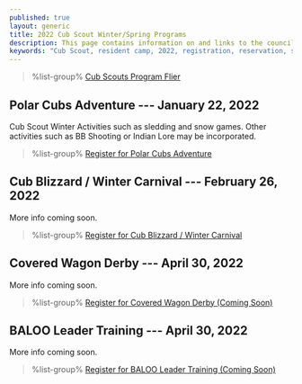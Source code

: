 ```yaml
---
published: true
layout: generic
title: 2022 Cub Scout Winter/Spring Programs
description: This page contains information on and links to the council website to register for spring 2022 programs at Camp Workcoeman.
keywords: "Cub Scout, resident camp, 2022, registration, reservation, spring programs"
---
```


> %list-group%
> <a href="{{ site.url }}/pdf/2021/cub-scouts-upcoming-events.pdf" class="list-group-item">Cub Scouts Program Flier</a>

## Polar Cubs Adventure --- January 22, 2022

Cub Scout Winter Activities such as sledding and snow games. Other activities such as BB Shooting or Indian Lore may be incorporated.

> %list-group%
> <a href="https://scoutingevent.com/066-53020" class="list-group-item">Register for Polar Cubs Adventure</a>

## Cub Blizzard / Winter Carnival --- February 26, 2022

More info coming soon.

> %list-group%
> <a href="https://scoutingevent.com/066-53024" class="list-group-item">Register for Cub Blizzard / Winter Carnival</a>

## Covered Wagon Derby --- April 30, 2022

More info coming soon.

> %list-group%
> <a href="https://scoutingevent.com/" class="list-group-item">Register for Covered Wagon Derby (Coming Soon)</a>

## BALOO Leader Training --- April 30, 2022

More info coming soon.

> %list-group%
> <a href="https://scoutingevent.com/" class="list-group-item">Register for BALOO Leader Training (Coming Soon)</a>
